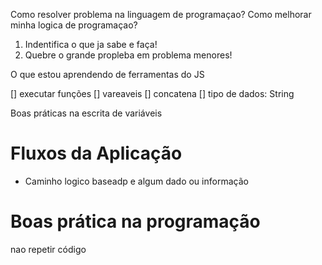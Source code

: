 
  Como resolver problema na linguagem de programaçao?
  Como melhorar minha logica de programaçao?


  1. Indentifica o que ja sabe e faça!
  2. Quebre o grande propleba em problema menores!

  O que estou aprendendo de ferramentas do JS

  [] executar funções
  [] vareaveis
  [] concatena
  [] tipo de dados: String

  Boas práticas na escrita de variáveis


  # Fluxos da Aplicação

- Caminho logico baseadp e algum dado ou informação

# Boas prática na programação

nao repetir código
  